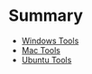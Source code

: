 # Summary

* [Windows Tools](c1_windows_tools.md)
* [Mac Tools](c2_mac_tools.md)
* [Ubuntu Tools](c3_ubuntu.tools.md)


